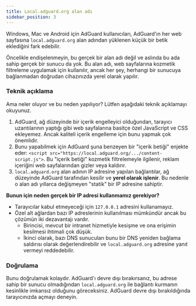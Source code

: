 ```yaml
---
title: Local.adguard.org alan adı
sidebar_position: 3
---
```


Windows, Mac ve Android için AdGuard kullanıcıları, AdGuard'ın her web sayfasına `local.adguard.org` alan adından yüklenen küçük bir betik eklediğini fark edebilir.

Öncelikle endişelenmeyin, bu gerçek bir alan adı değil ve aslında bu ada sahip gerçek bir sunucu da yok. Bu alan adı, web sayfalarına kozmetik filtreleme uygulamak için kullanılır, ancak her şey, herhangi bir sunucuya bağlanmadan doğrudan cihazınızda yerel olarak yapılır.

### Teknik açıklama

Ama neler oluyor ve bu neden yapılıyor? Lütfen aşağıdaki teknik açıklamayı okuyunuz.

1. AdGuard, ağ düzeyinde bir içerik engelleyici olduğundan, tarayıcı uzantılarının yaptığı gibi web sayfalarına basitçe özel JavaScript ve CSS ekleyemez. Ancak kaliteli içerik engelleme için bunu yapmak çok önemlidir.
2. Bunu yapabilmek için AdGuard şuna benzeyen bir "içerik betiği" enjekte eder: `<script src="https://local.adguard.org/.../content-script.js">`. Bu "içerik betiği" kozmetik filtrelemeyle ilgilenir, reklam içeriğini web sayfalarından gizler veya kaldırır.
3. `local.adguard.org` alan adının IP adresine yapılan bağlantılar, ağ düzeyinde AdGuard tarafından kesilir ve **yerel olarak işlenir**. Bu nedenle o alan adı yıllarca değişmeyen "statik" bir IP adresine sahiptir.

**Bunun için neden gerçek bir IP adresi kullanmamız gerekiyor?**

- Tarayıcılar kabul etmeyeceği için `127.0.0.1` adresini kullanamayız.
- Özel alt ağlardan bazı IP adreslerinin kullanılması mümkündür ancak bu çözümün iki dezavantajı vardır.
    - Birincisi, mevcut bir intranet hizmetiyle kesişme ve ona erişimin kesilmesi ihtimali çok düşük.
    - İkinci olarak, bazı DNS sunucuları bunu bir DNS yeniden bağlama saldırısı olarak değerlendirebilir ve `local.adguard.org` adresine yanıt vermeyi reddedebilir.

### Doğrulama

Bunu doğrulamak kolaydır. AdGuard'ı devre dışı bırakırsanız, bu adrese sahip bir sunucu olmadığından `local.adguard.org` ile bağlantı kurmanın kesinlikle imkansız olduğunu göreceksiniz. AdGuard devre dışı bırakıldığında tarayıcınızda açmayı deneyin.
